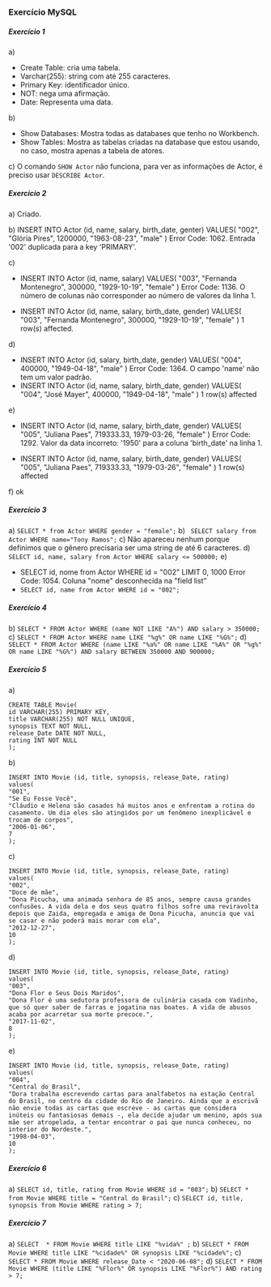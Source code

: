### Exercício MySQL
##### Exercício 1
  a) 
  - Create Table: cria uma tabela.
  - Varchar(255): string com até 255 caracteres.
  - Primary Key: identificador único.
  - NOT: nega uma afirmação.
  - Date: Representa uma data.
 
  b) 
- Show Databases: Mostra todas as databases que tenho no Workbench.
- Show Tables: Mostra as tabelas criadas na database que estou usando, no caso, mostra apenas a tabela de atores.

c) O comando `SHOW Actor` não funciona, para ver as informações de Actor, é preciso usar `DESCRIBE Actor`.

##### Exercício 2
a) Criado.

b) INSERT INTO Actor (id, name, salary, birth_date, genter) VALUES( "002", "Glória Pires",  1200000,  "1963-08-23",  "male" )	Error Code: 1062. Entrada '002' duplicada para a key  'PRIMARY'.

c) 
- INSERT INTO Actor (id, name, salary) VALUES(   "003",    "Fernanda Montenegro",   300000,   "1929-10-19", "female" )	Error Code: 1136. O número de colunas não corresponder ao número de valores da linha 1.

- INSERT INTO Actor (id, name, salary,  birth_date, gender) VALUES(   "003",    "Fernanda Montenegro",   300000,   "1929-10-19",    "female" )	1 row(s) affected.

d) 
- INSERT INTO Actor (id, salary, birth_date, gender) VALUES(   "004",   400000,   "1949-04-18",    "male" )	Error Code: 1364. O campo 'name' não tem um valor padrão. 
- INSERT INTO Actor (id, name, salary, birth_date, gender) VALUES(   "004",   "José Mayer",   400000,   "1949-04-18",    "male" )	1 row(s) affected


e)
- INSERT INTO Actor (id, name, salary, birth_date, gender) VALUES(   "005",    "Juliana Paes",   719333.33, 1979-03-26,    "female" )	Error Code: 1292. Valor da data incorreto: '1950' para a coluna 'birth_date' na linha 1. 

- INSERT INTO Actor (id, name, salary, birth_date, gender) VALUES(   "005",    "Juliana Paes",   719333.33, "1979-03-26",    "female" )	1 row(s) affected


f) ok


##### Exercício 3
a) ` SELECT * from Actor WHERE gender = "female"; `
b) ` SELECT salary from Actor WHERE name="Tony Ramos";`
c) Não apareceu nenhum porque definimos que o gênero precisaria ser uma string de até 6 caracteres. 
d) `SELECT id, name, salary from Actor WHERE salary <= 500000;`
e) 
- SELECT id, nome from Actor WHERE id = "002" LIMIT 0, 1000	Error Code: 1054. Coluna "nome" desconhecida na "field list"
- `SELECT id, name from Actor WHERE id = "002";`


##### Exercício 4
b) `SELECT * FROM Actor WHERE (name NOT LIKE "A%") AND salary > 350000;` 
c) `SELECT * FROM Actor WHERE name LIKE "%g%" OR name LIKE "%G%";`
d) `SELECT * FROM Actor WHERE (name LIKE "%a%" OR name LIKE "%A%" OR "%g%" OR name LIKE "%G%") AND salary BETWEEN 350000 AND 900000;`


##### Exercício 5
a) 
~~~
CREATE TABLE Movie(
id VARCHAR(255) PRIMARY KEY,
title VARCHAR(255) NOT NULL UNIQUE,
synopsis TEXT NOT NULL, 
release_Date DATE NOT NULL,
rating INT NOT NULL
);
~~~
 b)
 ~~~
 INSERT INTO Movie (id, title, synopsis, release_Date, rating)
values(
"001",
"Se Eu Fosse Você",
"Cláudio e Helena são casados há muitos anos e enfrentam a rotina do casamento. Um dia eles são atingidos por um fenômeno inexplicável e trocam de corpos",
"2006-01-06",
7
);
~~~
c) 
~~~
INSERT INTO Movie (id, title, synopsis, release_Date, rating)
values(
"002", 
"Doce de mãe",
"Dona Picucha, uma animada senhora de 85 anos, sempre causa grandes confusões. A vida dela e dos seus quatro filhos sofre uma reviravolta depois que Zaida, empregada e amiga de Dona Picucha, anuncia que vai se casar e não poderá mais morar com ela",
"2012-12-27",
10
);
~~~
d) 
~~~
INSERT INTO Movie (id, title, synopsis, release_Date, rating)
values(
"003",
"Dona Flor e Seus Dois Maridos", 
"Dona Flor é uma sedutora professora de culinária casada com Vadinho, que só quer saber de farras e jogatina nas boates. A vida de abusos acaba por acarretar sua morte precoce.",
"2017-11-02",
8
);
~~~
e)
~~~
INSERT INTO Movie (id, title, synopsis, release_Date, rating)
values( 
"004", 
"Central do Brasil", 
"Dora trabalha escrevendo cartas para analfabetos na estação Central do Brasil, no centro da cidade do Rio de Janeiro. Ainda que a escrivã não envie todas as cartas que escreve - as cartas que considera inúteis ou fantasiosas demais -, ela decide ajudar um menino, após sua mãe ser atropelada, a tentar encontrar o pai que nunca conheceu, no interior do Nordeste.", 
"1998-04-03",
10
);
~~~


##### Exercício 6

a) `SELECT id, title, rating from Movie WHERE id = "003";`
b) `SELECT * from Movie WHERE title = "Central do Brasil";`
c) `SELECT id, title, synopsis from Movie WHERE rating > 7;`


##### Exercício 7
a) `SELECT  * FROM Movie WHERE title LIKE "%vida%" ;`
b) `SELECT * FROM Movie WHERE title LIKE "%cidade%" OR synopsis LIKE "%cidade%";`
c) `SELECT * FROM Movie WHERE release_Date < "2020-06-08";`
d) `SELECT * FROM Movie WHERE (title LIKE "%Flor%" OR synopsis LIKE "%Flor%") AND rating > 7;`